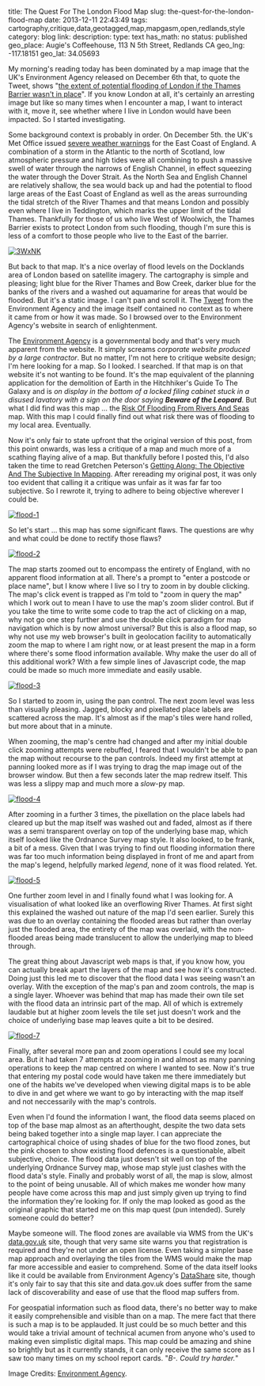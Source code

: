 title: The Quest For The London Flood Map
slug: the-quest-for-the-london-flood-map
date: 2013-12-11 22:43:49
tags: cartography,critique,data,geotagged,map,mapgasm,open,redlands,style
category: blog
link: 
description: 
type: text
has_math: no
status: published
geo_place: Augie's Coffeehouse, 113 N 5th Street, Redlands CA
geo_lng: -117.18151
geo_lat: 34.05693

My morning's reading today has been dominated by a map image that the UK's Environment Agency released on December 6th that, to quote the Tweet, shows "<a href="https://twitter.com/EnvAgency/status/408941460743278592" target="_blank">the extent of potential flooding of London if the Thames Barrier wasn't in place</a>". If you know London at all, it's certainly an arresting image but like so many times when I encounter a map, I want to interact with it, move it, see whether where I live in London would have been impacted. So I started investigating.

Some background context is probably in order. On December 5th. the UK's Met Office issued [severe weather warnings](https://www.metoffice.gov.uk/news/releases/archive/2013/storm-surge "https://www.metoffice.gov.uk/news/releases/archive/2013/storm-surge") for the East Coast of England. A combination of a storm in the Atlantic to the north of Scotland, low atmospheric pressure and high tides were all combining to push a massive swell of water through the narrows of English Channel, in effect squeezing the water through the Dover Strait. As the North Sea and English Channel are relatively shallow, the sea would back up and had the potential to flood large areas of the East Coast of England as well as the areas surrounding the tidal stretch of the River Thames and that means London and possibly even where I live in Teddington, which marks the upper limit of the tidal Thames. Thankfully for those of us who live West of Woolwich, the Thames Barrier exists to protect London from such flooding, though I'm sure this is less of a comfort to those people who live to the East of the barrier.

<!-- TEASER_END -->

[![3WxNK](/wp-content/uploads/2013/12/3WxNK.png)](https://ow.ly/i/3WxNK/original "https://ow.ly/i/3WxNK/original")

But back to that map. It's a nice overlay of flood levels on the Docklands area of London based on satellite imagery. The cartography is simple and pleasing; light blue for the River Thames and Bow Creek, darker blue for the banks of the rivers and a washed out aquamarine for areas that would be flooded. But it's a static image. I can't pan and scroll it. The [Tweet](https://twitter.com/EnvAgency/status/408941460743278592 "https://twitter.com/EnvAgency/status/408941460743278592") from the Environment Agency and the image itself contained no context as to where it came from or how it was made. So I browsed over to the Environment Agency's website in search of enlightenment.

The [Environment Agency](https://www.environment-agency.gov.uk/default.aspx "https://www.environment-agency.gov.uk/default.aspx") is a governmental body and that's very much apparent from the website. It simply screams *corporate website produced by a large contractor*. But no matter, I'm not here to critique website design; I'm here looking for a map. So I looked. I searched. If that map is on that website it's not wanting to be found. It's the map equivalent of the planning application for the demolition of Earth in the Hitchhiker's Guide To The Galaxy and is *on display in the bottom of a locked filing cabinet stuck in a disused lavatory with a sign on the door saying **Beware of the Leopard***. But what I did find was this map ... the [Risk Of Flooding From Rivers And Seas](https://maps.environment-agency.gov.uk/wiyby/wiybyController?topic=floodmap&layerGroups=default&lang=_e&ep=map&scale=8&x=518932&y=172934#x=454109&y=314486&lg=1,&scale=1 "https://maps.environment-agency.gov.uk/wiyby/wiybyController?topic=floodmap&layerGroups=default&lang=_e&ep=map&scale=8&x=518932&y=172934#x=454109&y=314486&lg=1,&scale=1") map. With this map I could finally find out what risk there was of flooding to my local area. Eventually.

Now it's only fair to state upfront that the original version of this post, from this point onwards, was less a critique of a map and much more of a scathing flaying alive of a map. But thankfully before I posted this, I'd also taken the time to read Gretchen Peterson's [Getting Along: The Objective And The Subjective In Mapping](https://www.gretchenpeterson.com/blog/?p=3456 "https://www.gretchenpeterson.com/blog/?p=3456"). After rereading my original post, it was only too evident that calling it a critique was unfair as it was far far too subjective. So I rewrote it, trying to adhere to being objective wherever I could be.

[![flood-1](/wp-content/uploads/2013/12/flood-1.png)](/wp-content/uploads/2013/12/flood-1.png "/wp-content/uploads/2013/12/flood-1.png")

So let's start ... this map has some significant flaws. The questions are why and what could be done to rectify those flaws?

[![flood-2](/wp-content/uploads/2013/12/flood-2.png)](/wp-content/uploads/2013/12/flood-2.png "/wp-content/uploads/2013/12/flood-2.png")

The map starts zoomed out to encompass the entirety of England, with no apparent flood information at all. There's a prompt to "enter a postcode or place name", but I know where I live so I try to zoom in by double clicking. The map's click event is trapped as I'm told to "zoom in query the map" which I work out to mean I have to use the map's zoom slider control. But if you take the time to write some code to trap the act of clicking on a map, why not go one step further and use the double click paradigm for map navigation which is by now almost universal? But this is also a flood map, so why not use my web browser's built in geolocation facility to automatically zoom the map to where I am right now, or at least present the map in a form where there's some flood information available. Why make the user do all of this additional work? With a few simple lines of Javascript code, the map could be made so much more immediate and easily usable.

[![flood-3](/wp-content/uploads/2013/12/flood-3.png)](/wp-content/uploads/2013/12/flood-3.png "/wp-content/uploads/2013/12/flood-3.png")

So I started to zoom in, using the pan control. The next zoom level was less than visually pleasing. Jagged, blocky and pixellated place labels are scattered across the map. It's almost as if the map's tiles were hand rolled, but more about that in a minute.

When zooming, the map's centre had changed and after my initial double click zooming attempts were rebuffed, I feared that I wouldn't be able to pan the map without recourse to the pan controls. Indeed my first attempt at panning looked more as if I was trying to drag the map image out of the browser window. But then a few seconds later the map redrew itself. This was less a slippy map and much more a *slow*-py map.

[![flood-4](/wp-content/uploads/2013/12/flood-4.png)](/wp-content/uploads/2013/12/flood-4.png "/wp-content/uploads/2013/12/flood-4.png")

After zooming in a further 3 times, the pixellation on the place labels had cleared up but the map itself was washed out and faded, almost as if there was a semi transparent overlay on top of the underlying base map, which itself looked like the Ordnance Survey map style. It also looked, to be frank, a bit of a mess. Given that I was trying to find out flooding information there was far too much information being displayed in front of me and apart from the map's legend, helpfully marked *legend*, none of it was flood related. Yet.

[![flood-5](/wp-content/uploads/2013/12/flood-5.png)](/wp-content/uploads/2013/12/flood-5.png "/wp-content/uploads/2013/12/flood-5.png")

One further zoom level in and I finally found what I was looking for. A visualisation of what looked like an overflowing River Thames. At first sight this explained the washed out nature of the map I'd seen earlier. Surely this was due to an overlay containing the flooded areas but rather than overlay just the flooded area, the entirety of the map was overlaid, with the non-flooded areas being made translucent to allow the underlying map to bleed through.

The great thing about Javascript web maps is that, if you know how, you can actually break apart the layers of the map and see how it's constructed. Doing just this led me to discover that the flood data I was seeing wasn't an overlay. With the exception of the map's pan and zoom controls, the map is a single layer. Whoever was behind that map has made their own tile set with the flood data an intrinsic part of the map. All of which is extremely laudable but at higher zoom levels the tile set just doesn't work and the choice of underlying base map leaves quite a bit to be desired.

[![flood-7](/wp-content/uploads/2013/12/flood-7.png)](/wp-content/uploads/2013/12/flood-7.png "/wp-content/uploads/2013/12/flood-7.png")

Finally, after several more pan and zoom operations I could see my local area. But it had taken 7 attempts at zooming in and almost as many panning operations to keep the map centred on where I wanted to see. Now it's true that entering my postal code would have taken me there immediately but one of the habits we've developed when viewing digital maps is to be able to dive in and get where we want to go by interacting with the map itself and not neccessarily with the map's controls.

Even when I'd found the information I want, the flood data seems placed on top of the base map almost as an afterthought, despite the two data sets being baked together into a single map layer. I can appreciate the cartographical choice of using shades of blue for the two flood zones, but the pink chosen to show existing flood defences is a questionable, albeit subjective, choice. The flood data just doesn't sit well on top of the underlying Ordnance Survey map, whose map style just clashes with the flood data's style. Finally and probably worst of all, the map is slow, almost to the point of being unusable. All of which makes me wonder how many people have come across this map and just simply given up trying to find the information they're looking for. If only the map looked as good as the original graphic that started me on this map quest (pun intended). Surely someone could do better?

Maybe someone will. The flood zones are available via WMS from the UK's [data.gov.uk](https://data.gov.uk/data/search?q=flood&publisher=environment-agency&theme-primary=Geography "https://data.gov.uk/data/search?q=flood&publisher=environment-agency&theme-primary=Geography") site, though that very same site warns you that registration is required and they're not under an open license. Even taking a simpler base map approach and overlaying the tiles from the WMS would make the map far more accessible and easier to comprehend. Some of the data itself looks like it could be available from Environment Agency's [DataShare](https://www.geostore.com/environment-agency/WebStore?xml=environment-agency/xml/application.xml "https://www.geostore.com/environment-agency/WebStore?xml=environment-agency/xml/application.xml") site, though it's only fair to say that this site and data.gov.uk does suffer from the same lack of discoverability and ease of use that the flood map suffers from.

For geospatial information such as flood data, there's no better way to make it easily comprehensible and visible than on a map. The mere fact that there is such a map is to be applauded. It just could be so much better and this would take a trivial amount of technical acumen from anyone who's used to making even simplistic digital maps. This map could be amazing and shine so brightly but as it currently stands, it can only receive the same score as I saw too many times on my school report cards. "*B-. Could try harder.*"



Image Credits: [Environment Agency](https://twitter.com/EnvAgency/status/408941460743278592 "https://twitter.com/EnvAgency/status/408941460743278592").


